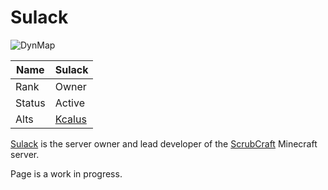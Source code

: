 # Sulack
![DynMap](https://github.com/TheDutchPanzer/wiki/blob/master/assets/images/Sulack.png)

| Name          | Sulack        |
|---------------|---------------|
| Rank          | Owner         |
| Status        | Active        |
| Alts          | [Kcalus](kcalus) |


[Sulack](sulack) is the server owner and lead developer of the [ScrubCraft](scrubcraft) Minecraft server. 

Page is a work in progress.
